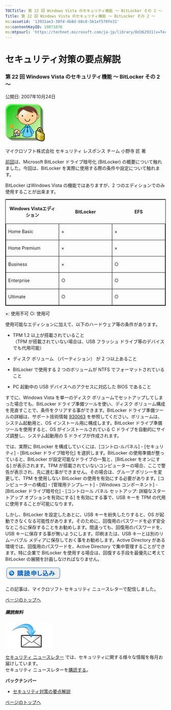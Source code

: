 ```yaml
---
TOCTitle: 第 22 回 Windows Vista のセキュリティ機能 ～ BitLocker その 2 ～
Title: 第 22 回 Windows Vista のセキュリティ機能 ～ BitLocker その 2 ～
ms:assetid: '13931ae3-30fd-4b8d-b8c8-5b1ef570fe31'
ms:contentKeyID: 19871876
ms:mtpsurl: 'https://technet.microsoft.com/ja-jp/library/Dd362931(v=TechNet.10)'
---
```


セキュリティ対策の要点解説
==========================

### 第 22 回 Windows Vista のセキュリティ機能 ～ BitLocker その 2 ～

公開日: 2007年10月24日

![](images/Dd362931.SecPoint(ja-jp,TechNet.10).gif)

マイクロソフト株式会社
セキュリティ レスポンス チーム
小野寺 匠 著

[前回](https://technet.microsoft.com/ja-jp/library/aca2eb90-b50c-4630-b73e-fd85f6fa75c7(v=TechNet.10))は、Microsoft BitLocker ドライブ暗号化 (BitLocker) の概要について触れました。今回は、BitLocker を実際に使用する際の条件や設定について触れます。

BitLocker はWindows Vista の機能ではありますが、2 つのエディションでのみ使用することが出来ます。

<p> </p>
<table style="border:1px solid black;">
<colgroup>
<col width="33%" />
<col width="33%" />
<col width="33%" />
</colgroup>
<thead>
<tr class="header">
<th><p>Windows Vistaエディション</p></th>
<th><p>BitLocker</p></th>
<th><p>EFS</p></th>
</tr>
</thead>
<tbody>
<tr class="odd">
<td style="border:1px solid black;"><p>Home Basic</p></td>
<td style="border:1px solid black;"><p>×</p></td>
<td style="border:1px solid black;"><p>×</p></td>
</tr>
<tr class="even">
<td style="border:1px solid black;"><p>Home Premium</p></td>
<td style="border:1px solid black;"><p>×</p></td>
<td style="border:1px solid black;"><p>×</p></td>
</tr>
<tr class="odd">
<td style="border:1px solid black;"><p>Business</p></td>
<td style="border:1px solid black;"><p>×</p></td>
<td style="border:1px solid black;"><p>○</p></td>
</tr>
<tr class="even">
<td style="border:1px solid black;"><p>Enterprise</p></td>
<td style="border:1px solid black;"><p>○</p></td>
<td style="border:1px solid black;"><p>○</p></td>
</tr>
<tr class="odd">
<td style="border:1px solid black;"><p>Ultimate</p></td>
<td style="border:1px solid black;"><p>○</p></td>
<td style="border:1px solid black;"><p>○</p></td>
</tr>
</tbody>
</table>
  
×: 使用不可 ○: 使用可
  
使用可能なエディションに加えて、以下のハードウェア等の条件があります。
  
-   TPM 1.2 以上が搭載されていること  
    （TPM が搭載されていない場合は、USB フラッシュ ドライブ等のデバイスでも代用可能）
  
-   ディスク ボリューム （パーティション） が 2 つ以上あること
  
-   BitLocker で使用する 2 つのボリュームが NTFS でフォーマットされていること
  
-   PC 起動中の USB デバイスへのアクセスに対応した BIOS であること
  
すでに、Windows Vista を単一のディスク ボリュームでセットアップしてしまった場合でも、BitLocker ドライブ準備ツールを使い、ディスク ボリューム構成を見直すことで、条件をクリアする事ができます。BitLocker ドライブ準備ツールの詳細は、サポート技術情報 [930063](http://support.microsoft.com/kb/930063) を参照してください。ボリュームは、システム起動用と、OS インストール用に構成します。BitLocker ドライブ準備ツールを使用すると、OS がインストールされている C ドライブを自動的にサイズ調整し、システム起動用の S ドライブが作成されます。
  
では、実際に BitLocker を構成していくには、\[コントロ-ルパネル\] - \[セキュリティ\] - \[BitLocker ドライブ暗号化\] を選択します。BitLocker の使用準備が整っていると、BitLocker が設定可能なドライブの一覧と、\[BitLocker をオンにする\] が表示されます。TPM が搭載されていないコンピューターの場合、ここで警告が表示され、先に進む事ができません。その場合は、グループ ポリシーを変更して、TPM を使用しない BitLocker の使用を有効にする必要があります。\[コンピューターの構成\] - \[管理用テンプレート\] - \[Windows コンポーネント\] - \[BitLocker ドライブ暗号化\] - \[コントロール パネル セットアップ: 詳細なスタートアップ オプションを有効にする\] を有効にする事で、USB キーを TPM の代用に使用することが可能になります。
  
しかし、BitLocker を設定したあとに、USB キーを紛失したりすると、OS が起動できなくなる可能性があります。そのために、回復用のパスワードを必ず安全なところに保存することをお勧めします。間違っても、回復用のパスワードを、USB キーに保存する事が無いようにします。印刷または、USB キーとは別のリムーバブル メディアに保存しておく事をお勧めします。Active Directory がある環境では、回復用のパスワードを、Active Directory で集中管理することができます。特に企業で BitLocker を使用する場合は、回復する手段を最優先に考えて BitLocker の展開を計画しなければなりません。
  
[![](images/Dd362931.btn_reg_today(ja-jp,TechNet.10).jpg)](https://technet.microsoft.com/ja-jp/library/d2607610-3137-420b-9bbf-2552bec68922(v=TechNet.10))
  
この記事は、マイクロソフト セキュリティ ニュースレターで配信しました。
  
[](#mainsection)[ページのトップへ](#mainsection)
  
##### 購読無料
  
![](images/Dd362931.subscribe(ja-jp,TechNet.10).gif)
  
[セキュリティ ニュースレター](http://www.microsoft.com/japan/technet/security/secnews/default.mspx) では、セキュリティに関する様々な情報を毎月お届けしています。  
セキュリティ ニュースレターを[購読する](https://technet.microsoft.com/ja-jp/library/d2607610-3137-420b-9bbf-2552bec68922(v=TechNet.10))。
  
**バックナンバー**  
-   [セキュリティ対策の要点解説](https://technet.microsoft.com/ja-jp/library/f301b3b4-fdcc-43f8-846e-135538db4edf(v=TechNet.10))
  
[](#mainsection)[ページのトップへ](#mainsection)

